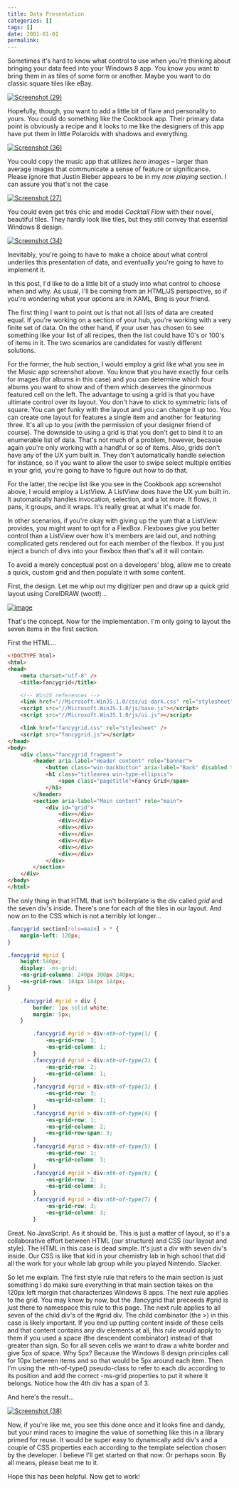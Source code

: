 ```yaml
---
title: Data Presentation
categories: []
tags: []
date: 2001-01-01
permalink: 
---
```


Sometimes it's hard to know what control to use when you're thinking about bringing your data feed into your Windows 8 app. You know you want to bring them in as tiles of some form or another. Maybe you want to do classic square tiles like eBay.

[![](http://codefoster.blob.core.windows.net/site/image/b38b74f11a0e4a2c8bc27797672fc6fb/datapresentation_01_1.png "Screenshot (29)")](http://{fix}/image.axd?picture=Windows-Live-Writer/2d63a4248098/489A76C9/Screenshot-29.png)

Hopefully, though, you want to add a little bit of flare and personality to yours. You could do something like the Cookbook app. Their primary data point is obviously a recipe and it looks to me like the designers of this app have put them in little Polaroids with shadows and everything.

[![](http://codefoster.blob.core.windows.net/site/image/e245ee734494425bae4efa25d6749a94/datapresentation_02_1.png "Screenshot (36)")](http://{fix}/image.axd?picture=Windows-Live-Writer/2d63a4248098/2330835B/Screenshot-36.png)

You could copy the music app that utilizes _hero images_ &ndash; larger than average images that communicate a sense of feature or significance. <disclaimer>Please ignore that Justin Bieber appears to be in my _now playing_ section. I can assure you that's not the case</disclaimer>

[![](http://codefoster.blob.core.windows.net/site/image/75fd3ed222e44941a7d1294053c35dcf/datapresentation_03_1.png "Screenshot (27)")](http://{fix}/image.axd?picture=Windows-Live-Writer/2d63a4248098/08C06A77/Screenshot-27.png)

You could even get tr&eacute;s chic and model _Cocktail Flow_ with their novel, beautiful tiles. They hardly look like tiles, but they still convey that essential Windows 8 design.

[![](http://codefoster.blob.core.windows.net/site/image/9f5326cca46a4cc885fdfa201255dba5/datapresentation_04_1.png "Screenshot (34)")](http://{fix}/image.axd?picture=Windows-Live-Writer/2d63a4248098/055ED2CF/Screenshot-34.png)

Inevitably, you're going to have to make a choice about what control underlies this presentation of data, and eventually you're going to have to implement it.

In this post, I'd like to do a little bit of a study into what control to choose when and why. As usual, I'll be coming from an HTML/JS perspective, so if you're wondering what your options are in XAML, Bing is your friend.

The first thing I want to point out is that not all lists of data are created equal. If you're working on a section of your hub, you're working with a very finite set of data. On the other hand, if your user has chosen to see something like your list of all recipes, then the list could have 10's or 100's of items in it. The two scenarios are candidates for vastly different solutions.

For the former, the hub section, I would employ a grid like what you see in the Music app screenshot above. You know that you have exactly four cells for images (for albums in this case) and you can determine which four albums you want to show and of them which deserves the ginormous featured cell on the left. The advantage to using a grid is that you have ultimate control over its layout. You don't have to stick to symmetric lists of square. You can get funky with the layout and you can change it up too. You can create one layout for features a single item and another for featuring three. It's all up to you (with the permission of your designer friend of course). The downside to using a grid is that you don't get to bind it to an enumerable list of data. That's not much of a problem, however, because again you're only working with a handful or so of items. Also, grids don't have any of the UX yum built in. They don't automatically handle selection for instance, so if you want to allow the user to swipe select multiple entities in your grid, you're going to have to figure out how to do that.

For the latter, the recipe list like you see in the Cookbook app screenshot above, I would employ a ListView. A ListView does have the UX yum built in. It automatically handles invocation, selection, and a lot more. It flows, it pans, it groups, and it wraps. It's really great at what it's made for.

In other scenarios, if you're okay with giving up the yum that a ListView provides, you might want to opt for a FlexBox. Flexboxes give you better control than a ListView over how it's members are laid out, and nothing complicated gets rendered out for each member of the flexbox. If you just inject a bunch of divs into your flexbox then that's all it will contain.

To avoid a merely conceptual post on a developers' blog, allow me to create a quick, custom grid and then populate it with some content.

First, the design. Let me whip out my digitizer pen and draw up a quick grid layout using CorelDRAW (woot!)...

[![](http://codefoster.blob.core.windows.net/site/image/e494eac3dc684369b11f815825161b88/datapresentation_05_1.png "image")](http://{fix}/image.axd?picture=Windows-Live-Writer/2d63a4248098/75FB4AF2/image.png)

That's the concept. Now for the implementation. I'm only going to layout the seven items in the first section.

First the HTML...

``` html
<!DOCTYPE html>
<html>
<head>
    <meta charset="utf-8" />
    <title>fancygrid</title>

    <!-- WinJS references -->
    <link href="//Microsoft.WinJS.1.0/css/ui-dark.css" rel="stylesheet" />
    <script src="//Microsoft.WinJS.1.0/js/base.js"></script>
    <script src="//Microsoft.WinJS.1.0/js/ui.js"></script>

    <link href="fancygrid.css" rel="stylesheet" />
    <script src="fancygrid.js"></script>
</head>
<body>
    <div class="fancygrid fragment">
        <header aria-label="Header content" role="banner">
            <button class="win-backbutton" aria-label="Back" disabled type="button"></button>
            <h1 class="titlearea win-type-ellipsis">
                <span class="pagetitle">Fancy Grid</span>
            </h1>
        </header>
        <section aria-label="Main content" role="main">
            <div id="grid">
                <div></div>
                <div></div>
                <div></div>
                <div></div>
                <div></div>
                <div></div>
                <div></div>
            </div>
        </section>
    </div>
</body>
</html>
```
The only thing in that HTML that isn't boilerplate is the div called _grid_ and the seven div's inside. There's one for each of the tiles in our layout. And now on to the CSS which is not a terribly lot longer...

``` css
.fancygrid section[role=main] > * {
    margin-left: 120px;
}

.fancygrid #grid {
    height:540px;
    display: -ms-grid;
    -ms-grid-columns: 240px 300px 240px;
    -ms-grid-rows: 184px 184px 184px;
}

    .fancygrid #grid > div {
        border: 1px solid white;
        margin: 5px;
    }

        .fancygrid #grid > div:nth-of-type(1) {
            -ms-grid-row: 1;
            -ms-grid-column: 1;
        }
        .fancygrid #grid > div:nth-of-type(2) {
            -ms-grid-row: 2;
            -ms-grid-column: 1;
        }
        .fancygrid #grid > div:nth-of-type(3) {
            -ms-grid-row: 3;
            -ms-grid-column: 1;
        }
        .fancygrid #grid > div:nth-of-type(4) {
            -ms-grid-row: 1;
            -ms-grid-column: 2;
            -ms-grid-row-span: 3;
        }
        .fancygrid #grid > div:nth-of-type(5) {
            -ms-grid-row: 1;
            -ms-grid-column: 3;
        }
        .fancygrid #grid > div:nth-of-type(6) {
            -ms-grid-row: 2;
            -ms-grid-column: 3;
        }
        .fancygrid #grid > div:nth-of-type(7) {
            -ms-grid-row: 3;
            -ms-grid-column: 3;
        }
```

Great. No JavaScript. As it should be. This is just a matter of layout, so it's a collaborative effort between HTML (our structure) and CSS (our layout and style). The HTML in this case is dead simple. It's just a div with seven div's inside. Our CSS is like that kid in your chemistry lab in high school that did all the work for your whole lab group while you played Nintendo. Slacker.

So let me explain. The first style rule that refers to the main section is just something I do make sure everything in that main section takes on the 120px left margin that characterizes Windows 8 apps. The next rule applies to the grid. You may know by now, but the .fancygrid that preceeds #grid is just there to namespace this rule to this page. The next rule applies to all seven of the child div's of the #grid div. The child combinator (the >) in this case is likely important. If you end up putting content inside of these cells and that content contains any div elements at all, this rule would apply to them if you used a space (the descendent combinator) instead of that greater than sign. So for all seven cells we want to draw a white border and give 5px of space. Why 5px? Because the Windows 8 design principles call for 10px between items and so that would be 5px around each item. Then I'm using the :nth-of-type() pseudo-class to refer to each div according to its position and add the correct -ms-grid properties to put it where it belongs. Notice how the 4th div has a span of 3.

And here's the result...

[![](http://codefoster.blob.core.windows.net/site/image/d98c1b9c30fa4902b48faeea0adb24b3/datapresentation_06_1.png "Screenshot (38)")](http://{fix}/image.axd?picture=Windows-Live-Writer/2d63a4248098/31FF30DE/Screenshot-38.png)

Now, if you're like me, you see this done once and it looks fine and dandy, but your mind races to imagine the value of something like this in a library primed for reuse. It would be super easy to dynamically add div's and a couple of CSS properties each according to the template selection chosen by the developer. I believe I'll get started on that now. Or perhaps soon. By all means, please beat me to it.

Hope this has been helpful. Now get to work!